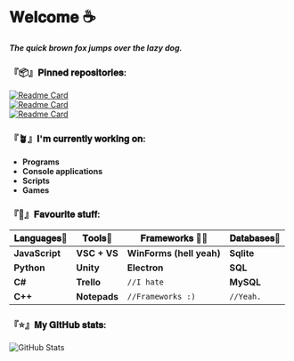 
# **𝐖𝐞𝐥𝐜𝐨𝐦𝐞 ☕**

***The quick brown fox jumps over the lazy dog.***

### 『📦』**𝐏𝐢𝐧𝐧𝐞𝐝 𝐫𝐞𝐩𝐨𝐬𝐢𝐭𝐨𝐫𝐢𝐞𝐬:**

[![Readme Card](https://github-readme-stats.vercel.app/api/pin/?username=DaikoCode3&repo=Fask&theme=dark)](https://github.com/DaikoCode3/Fask)\
[![Readme Card](https://github-readme-stats.vercel.app/api/pin/?username=DaikoCode3&repo=VoiceIT&theme=dark)](https://github.com/DaikoCode3/VoiceIT)\
[![Readme Card](https://github-readme-stats.vercel.app/api/pin/?username=DaikoCode3&repo=Scopa&theme=dark)](https://github.com/DaikoCode3/Scopa)


### **『🪴』𝐈'𝐦 𝐜𝐮𝐫𝐫𝐞𝐧𝐭𝐥𝐲 𝐰𝐨𝐫𝐤𝐢𝐧𝐠 𝐨𝐧:** 
- **Programs**
- **Console applications**
- **Scripts**
- **Games**

### **『🦜』𝐅𝐚𝐯𝐨𝐮𝐫𝐢𝐭𝐞 𝐬𝐭𝐮𝐟𝐟:**

**𝐋𝐚𝐧𝐠𝐮𝐚𝐠𝐞𝐬📜** |**𝐓𝐨𝐨𝐥𝐬🔧** |**𝐅𝐫𝐚𝐦𝐞𝐰𝐨𝐫𝐤𝐬 👨‍💻**      |**𝐃𝐚𝐭𝐚𝐛𝐚𝐬𝐞𝐬💾**
--------------- | -----------|------------------------|---------------
**JavaScript**  |**VSC + VS**|**WinForms (hell yeah)**|**Sqlite**
**Python**      |**Unity**   |**Electron**            |**SQL**
**C#**          |**Trello**  |`//I hate`              |**MySQL**
**C++**         |**Notepads**|`//Frameworks :)`       |`//Yeah.`


### 『⭐』𝐌𝐲 𝐆𝐢𝐭𝐇𝐮𝐛 𝐬𝐭𝐚𝐭𝐬:
![GitHub Stats](https://github-readme-stats.vercel.app/api?username=DaikoCode3&theme=dark&hide_title=true)
